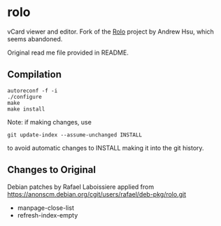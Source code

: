 # rolo

vCard viewer and editor.  Fork of the [Rolo](http://rolo.sourceforge.net/) project by Andrew Hsu, which seems abandoned.

Original read me file provided in README.

## Compilation

    autoreconf -f -i
    ./configure
    make
    make install

Note: if making changes, use

    git update-index --assume-unchanged INSTALL

to avoid automatic changes to INSTALL making it into the git history.

## Changes to Original

Debian patches by Rafael Laboissiere applied from  https://anonscm.debian.org/cgit/users/rafael/deb-pkg/rolo.git

* manpage-close-list
* refresh-index-empty
